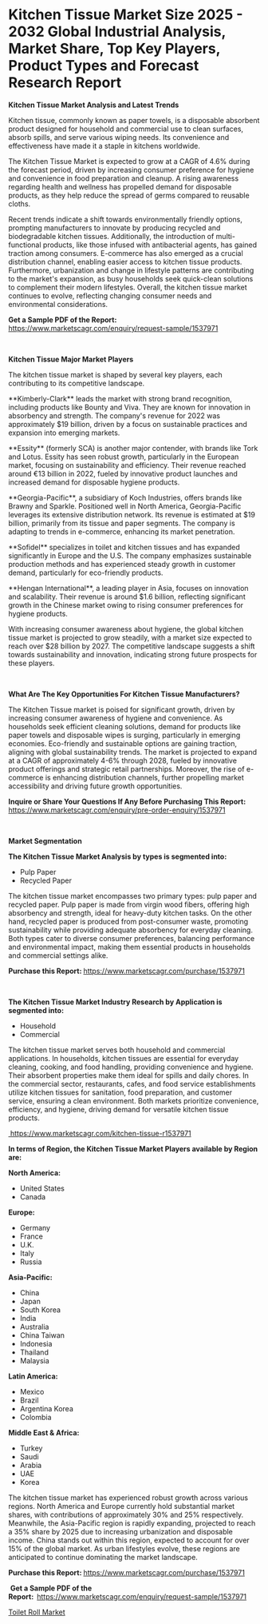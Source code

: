 <p><h1>Kitchen Tissue Market Size 2025 - 2032 Global Industrial Analysis, Market Share, Top Key Players, Product Types and Forecast Research Report</h1></p><p><strong>Kitchen Tissue Market Analysis and Latest Trends</strong></p>
<p><p>Kitchen tissue, commonly known as paper towels, is a disposable absorbent product designed for household and commercial use to clean surfaces, absorb spills, and serve various wiping needs. Its convenience and effectiveness have made it a staple in kitchens worldwide. </p><p>The Kitchen Tissue Market is expected to grow at a CAGR of 4.6% during the forecast period, driven by increasing consumer preference for hygiene and convenience in food preparation and cleanup. A rising awareness regarding health and wellness has propelled demand for disposable products, as they help reduce the spread of germs compared to reusable cloths.</p><p>Recent trends indicate a shift towards environmentally friendly options, prompting manufacturers to innovate by producing recycled and biodegradable kitchen tissues. Additionally, the introduction of multi-functional products, like those infused with antibacterial agents, has gained traction among consumers. E-commerce has also emerged as a crucial distribution channel, enabling easier access to kitchen tissue products. Furthermore, urbanization and change in lifestyle patterns are contributing to the market's expansion, as busy households seek quick-clean solutions to complement their modern lifestyles. Overall, the kitchen tissue market continues to evolve, reflecting changing consumer needs and environmental considerations.</p></p>
<p><strong>Get a Sample PDF of the Report:&nbsp;</strong> <a href="https://www.marketscagr.com/enquiry/request-sample/1537971?utm_campaign=2126&utm_medium=2&utm_source=Github&utm_content=ia&utm_term=08022025&utm_id=kitchen-tissue">https://www.marketscagr.com/enquiry/request-sample/1537971</a></p>
<p>&nbsp;</p>
<p><strong>Kitchen Tissue Major Market Players</strong></p>
<p><p>The kitchen tissue market is shaped by several key players, each contributing to its competitive landscape. </p><p>**Kimberly-Clark** leads the market with strong brand recognition, including products like Bounty and Viva. They are known for innovation in absorbency and strength. The company's revenue for 2022 was approximately $19 billion, driven by a focus on sustainable practices and expansion into emerging markets.</p><p>**Essity** (formerly SCA) is another major contender, with brands like Tork and Lotus. Essity has seen robust growth, particularly in the European market, focusing on sustainability and efficiency. Their revenue reached around €13 billion in 2022, fueled by innovative product launches and increased demand for disposable hygiene products.</p><p>**Georgia-Pacific**, a subsidiary of Koch Industries, offers brands like Brawny and Sparkle. Positioned well in North America, Georgia-Pacific leverages its extensive distribution network. Its revenue is estimated at $19 billion, primarily from its tissue and paper segments. The company is adapting to trends in e-commerce, enhancing its market penetration.</p><p>**Sofidel** specializes in toilet and kitchen tissues and has expanded significantly in Europe and the U.S. The company emphasizes sustainable production methods and has experienced steady growth in customer demand, particularly for eco-friendly products.</p><p>**Hengan International**, a leading player in Asia, focuses on innovation and scalability. Their revenue is around $1.6 billion, reflecting significant growth in the Chinese market owing to rising consumer preferences for hygiene products. </p><p>With increasing consumer awareness about hygiene, the global kitchen tissue market is projected to grow steadily, with a market size expected to reach over $28 billion by 2027. The competitive landscape suggests a shift towards sustainability and innovation, indicating strong future prospects for these players.</p></p>
<p>&nbsp;</p>
<p><strong>What Are The Key Opportunities For Kitchen Tissue Manufacturers?</strong></p>
<p><p>The Kitchen Tissue market is poised for significant growth, driven by increasing consumer awareness of hygiene and convenience. As households seek efficient cleaning solutions, demand for products like paper towels and disposable wipes is surging, particularly in emerging economies. Eco-friendly and sustainable options are gaining traction, aligning with global sustainability trends. The market is projected to expand at a CAGR of approximately 4-6% through 2028, fueled by innovative product offerings and strategic retail partnerships. Moreover, the rise of e-commerce is enhancing distribution channels, further propelling market accessibility and driving future growth opportunities.</p></p>
<p><strong>Inquire or Share Your Questions If Any Before Purchasing This Report:</strong> <a href="https://www.marketscagr.com/enquiry/pre-order-enquiry/1537971?utm_campaign=2126&utm_medium=2&utm_source=Github&utm_content=ia&utm_term=08022025&utm_id=kitchen-tissue">https://www.marketscagr.com/enquiry/pre-order-enquiry/1537971</a></p>
<p>&nbsp;</p>
<p><strong>Market Segmentation</strong></p>
<p><strong>The Kitchen Tissue Market Analysis by types is segmented into:</strong></p>
<p><ul><li>Pulp Paper</li><li>Recycled Paper</li></ul></p>
<p><p>The kitchen tissue market encompasses two primary types: pulp paper and recycled paper. Pulp paper is made from virgin wood fibers, offering high absorbency and strength, ideal for heavy-duty kitchen tasks. On the other hand, recycled paper is produced from post-consumer waste, promoting sustainability while providing adequate absorbency for everyday cleaning. Both types cater to diverse consumer preferences, balancing performance and environmental impact, making them essential products in households and commercial settings alike.</p></p>
<p><strong>Purchase this Report:&nbsp;</strong><a href="https://www.marketscagr.com/purchase/1537971?utm_campaign=2126&utm_medium=2&utm_source=Github&utm_content=ia&utm_term=08022025&utm_id=kitchen-tissue">https://www.marketscagr.com/purchase/1537971</a></p>
<p>&nbsp;</p>
<p><strong>The Kitchen Tissue Market Industry Research by Application is segmented into:</strong></p>
<p><ul><li>Household</li><li>Commercial</li></ul></p>
<p><p>The kitchen tissue market serves both household and commercial applications. In households, kitchen tissues are essential for everyday cleaning, cooking, and food handling, providing convenience and hygiene. Their absorbent properties make them ideal for spills and daily chores. In the commercial sector, restaurants, cafes, and food service establishments utilize kitchen tissues for sanitation, food preparation, and customer service, ensuring a clean environment. Both markets prioritize convenience, efficiency, and hygiene, driving demand for versatile kitchen tissue products.</p></p>
<p><a href="https://www.marketscagr.com/kitchen-tissue-r1537971?utm_campaign=2126&utm_medium=2&utm_source=Github&utm_content=ia&utm_term=08022025&utm_id=kitchen-tissue">&nbsp;https://www.marketscagr.com/kitchen-tissue-r1537971</a></p>
<p><strong>In terms of Region, the Kitchen Tissue Market Players available by Region are:</strong></p>
<p>
    <p> <strong> North America: </strong>
        <ul>
            <li>United States</li>
            <li>Canada</li>
        </ul>
        </p> 
    <p> <strong> Europe: </strong>
        <ul>
            <li>Germany</li>
            <li>France</li>
            <li>U.K.</li>
            <li>Italy</li>
            <li>Russia</li>
        </ul>
        </p> 
    <p> <strong> Asia-Pacific: </strong>
        <ul>
            <li>China</li>
            <li>Japan</li>
            <li>South Korea</li>
            <li>India</li>
            <li>Australia</li>
            <li>China Taiwan</li>
            <li>Indonesia</li>
            <li>Thailand</li>
            <li>Malaysia</li>
        </ul>
        </p> 
    <p> <strong> Latin America: </strong>
        <ul>
            <li>Mexico</li>
            <li>Brazil</li>
            <li>Argentina Korea</li>
            <li>Colombia</li>
        </ul>
        </p> 
    <p> <strong> Middle East & Africa: </strong>
        <ul>
            <li>Turkey</li>
            <li>Saudi</li>
            <li>Arabia</li>
            <li>UAE</li>
            <li>Korea</li>
        </ul>
    </p>
    </p>
<p><p>The kitchen tissue market has experienced robust growth across various regions. North America and Europe currently hold substantial market shares, with contributions of approximately 30% and 25% respectively. Meanwhile, the Asia-Pacific region is rapidly expanding, projected to reach a 35% share by 2025 due to increasing urbanization and disposable income. China stands out within this region, expected to account for over 15% of the global market. As urban lifestyles evolve, these regions are anticipated to continue dominating the market landscape.</p></p>
<p><strong>Purchase this Report: </strong><a href="https://www.marketscagr.com/purchase/1537971?utm_campaign=2126&utm_medium=2&utm_source=Github&utm_content=ia&utm_term=08022025&utm_id=kitchen-tissue">https://www.marketscagr.com/purchase/1537971</a></p>
<p>&nbsp;<strong>Get a Sample PDF of the Report:&nbsp;&nbsp;</strong><a href="https://www.marketscagr.com/enquiry/request-sample/1537971?utm_campaign=2126&utm_medium=2&utm_source=Github&utm_content=ia&utm_term=08022025&utm_id=kitchen-tissue">https://www.marketscagr.com/enquiry/request-sample/1537971</a></p>
<p><strong></strong></p>
<p><p><a href="https://github.com/gukenneth26571/Market-Research-Report-List-1/blob/main/toilet-roll-market.md?utm_campaign=2126&utm_medium=2&utm_source=Github&utm_content=ia&utm_term=08022025&utm_id=kitchen-tissue">Toilet Roll Market</a></p></p>